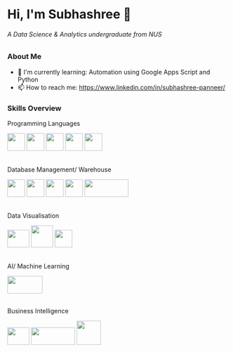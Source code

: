 # Hi, I'm Subhashree 👋 
###### A Data Science & Analytics undergraduate from NUS

### About Me
- 🌱 I'm currently learning: Automation using Google Apps Script and Python
- 📫 How to reach me: https://www.linkedin.com/in/subhashree-panneer/

### Skills Overview
Programming Languages
  
[<img src="https://github.com/subhashree0209/subhashree0209/assets/169425675/12168a4b-3ae0-4bf3-9790-f336c469dd85" width="40" height="40">](https://www.python.org/)
[<img src="https://github.com/subhashree0209/subhashree0209/assets/169425675/c5e7e03f-bb58-45a9-933e-74278c2a5275" width="40" height="40">](https://www.r-project.org/)
[<img src="https://github.com/subhashree0209/subhashree0209/assets/169425675/af542b26-8f0b-4ab6-87a5-253fd2279020" width="40" height="40">](https://www.java.com/en/)
[<img src="https://upload.wikimedia.org/wikipedia/commons/6/6a/JavaScript-logo.png" width="40" height="40">](https://www.javascript.com/)
[<img src="https://upload.wikimedia.org/wikipedia/commons/thumb/2/2f/Google_Apps_Script.svg/1200px-Google_Apps_Script.svg.png" width="40" height="40">](https://developers.google.com/apps-script)

  
<br /> Database Management/ Warehouse

[<img src="https://upload.wikimedia.org/wikipedia/commons/9/97/Sqlite-square-icon.svg" width="40" height="40">](https://www.sqlite.org/)
[<img src="https://avatars.githubusercontent.com/u/17219288?s=200&v=4" width="40" height="40">](https://prestodb.io/)
[<img src="https://upload.wikimedia.org/wikipedia/de/thumb/8/8c/Microsoft_SQL_Server_Logo.svg/1024px-Microsoft_SQL_Server_Logo.svg.png" width="40" height="40">](https://www.microsoft.com/en-us/sql-server)
[<img src="https://www.gstatic.com/analytics-suite/header/suite/v2/ic_bigquery.svg" width="40" height="40">](https://cloud.google.com/bigquery)
[<img src="https://upload.wikimedia.org/wikipedia/commons/thumb/f/ff/Snowflake_Logo.svg/1280px-Snowflake_Logo.svg.png" width="100" height="40">](https://www.snowflake.com/en/)

  

<br /> Data Visualisation

[<img src="https://github.com/subhashree0209/subhashree0209/assets/169425675/b76f0bee-c8ca-4a35-9694-63bbefd5df75" width="50" height="40">](https://www.microsoft.com/en-us/power-platform/products/power-bi)
[<img src="https://github.com/subhashree0209/subhashree0209/assets/169425675/79e879b0-3299-4484-8cf1-3a4d1fc9daa6" width="50" height="50">](https://www.tableau.com/)
[<img src="https://github.com/subhashree0209/subhashree0209/assets/169425675/563a783b-f881-434d-a6ec-b28e4af98d12" width="40" height="40">](https://www.microsoft.com/en/microsoft-365/excel)


<br /> AI/ Machine Learning

[<img src="https://github.com/subhashree0209/subhashree0209/assets/169425675/f59c78e2-7fb7-42cd-b01d-74ac56bd734f" width="80" height="40">](https://scikit-learn.org/stable/)


<br /> Business Intelligence

[<img src="https://github.com/subhashree0209/subhashree0209/assets/169425675/b76f0bee-c8ca-4a35-9694-63bbefd5df75" width="50" height="40">](https://www.microsoft.com/en-us/power-platform/products/power-bi)
[<img src="[https://github.com/subhashree0209/subhashree0209/assets/169425675/563a783b-f881-434d-a6ec-b28e4af98d12](https://www.insightplatforms.com/wp-content/uploads/2024/01/Google-Looker-Studio-Logo-Square-Insight-Platforms.jpeg" width="100" height="40">](https://cloud.google.com/looker-studio)
[<img src="https://github.com/subhashree0209/subhashree0209/assets/169425675/460f786f-e3db-4d62-b99f-85fbad54acda" width="55" height="55">](https://www.qlik.com/us/products/qlikview)




